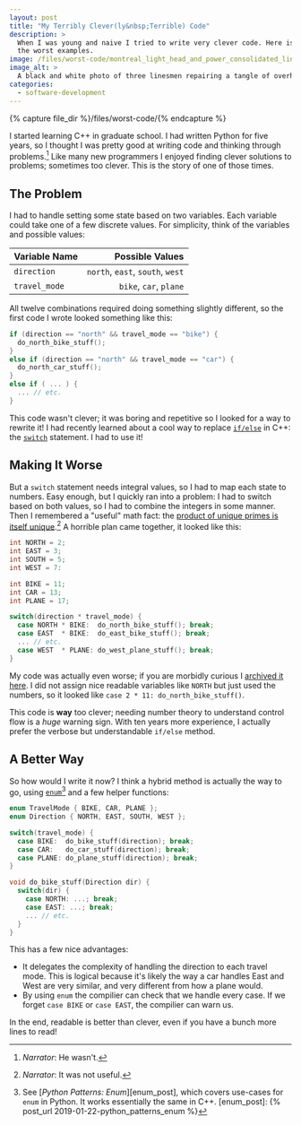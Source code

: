 ```yaml
---
layout: post
title: "My Terribly Clever(ly&nbsp;Terrible) Code"
description: >
  When I was young and naive I tried to write very clever code. Here is one of
  the worst examples.
image: /files/worst-code/montreal_light_head_and_power_consolidated_linesmen_1928.jpg
image_alt: >
  A black and white photo of three linesmen repairing a tangle of overhead wires.
categories:
  - software-development
---
```


{% capture file_dir %}/files/worst-code/{% endcapture %}

I started learning C++ in graduate school. I had written Python for five
years, so I thought I was pretty good at writing code and thinking through
problems.[^wasnt] Like many new programmers I enjoyed finding clever solutions
to problems; sometimes too clever. This is the story of one of those times.

[^wasnt]: _Narrator_: He wasn't.

## The Problem

I had to handle setting some state based on two variables. Each variable could
take one of a few discrete values. For simplicity, think of the variables and
possible values:

| Variable Name | Possible Values                  |
|:--------------|---------------------------------:|
| `direction`   | `north`, `east`, `south`, `west` |
| `travel_mode` | `bike`, `car`, `plane`        |

All twelve combinations required doing something slightly different, so the
first code I wrote looked something like this:

```cpp
if (direction == "north" && travel_mode == "bike") {
  do_north_bike_stuff();
}
else if (direction == "north" && travel_mode == "car") { 
  do_north_car_stuff();
}
else if ( ... ) { 
  ... // etc.
}
```

This code wasn't clever; it was boring and repetitive so I looked for a way to
rewrite it! I had recently learned about a cool way to replace [`if/else`][if]
in C++: the [`switch`][switch] statement. I had to use it!

[if]: https://en.cppreference.com/w/cpp/language/if
[switch]: https://en.cppreference.com/w/cpp/language/switch

## Making It Worse

But a `switch` statement needs integral values, so I had to map each state to
numbers. Easy enough, but I quickly ran into a problem: I had to switch based
on both values, so I had to combine the integers in some manner. Then I
remembered a "useful" math fact: the [product of unique primes is itself
unique][fta].[^useful] A horrible plan came together, it looked like this:

[fta]: https://en.wikipedia.org/wiki/Fundamental_theorem_of_arithmetic
[^useful]: _Narrator_: It was not useful.

```cpp
int NORTH = 2;
int EAST = 3;
int SOUTH = 5;
int WEST = 7:

int BIKE = 11;
int CAR = 13;
int PLANE = 17;

switch(direction * travel_mode) {
  case NORTH * BIKE:  do_north_bike_stuff(); break;
  case EAST  * BIKE:  do_east_bike_stuff(); break;
  ... // etc.
  case WEST  * PLANE: do_west_plane_stuff(); break;
}
```

My code was actually even worse; if you are morbidly curious I [archived it
here][code]. I did not assign nice readable variables like `NORTH` but just
used the numbers, so it looked like `case 2 * 11: do_north_bike_stuff()`.

[code]: /blog/cleverly-worst-code/the-code-itself/

This code is **way** too clever; needing number theory to understand
control flow is a _huge_ warning sign. With ten years more experience, I
actually prefer the verbose but understandable `if/else` method.

## A Better Way

So how would I write it now? I think a hybrid method is actually the way to
go, using [`enum`][enum][^post] and a few helper functions:

[enum]: https://en.cppreference.com/w/cpp/language/enum
[^post]: See [_Python Patterns: Enum_][enum_post], which covers use-cases for `enum` in Python. It works essentially the same in C++.
[enum_post]: {% post_url 2019-01-22-python_patterns_enum %}

```cpp
enum TravelMode { BIKE, CAR, PLANE };
enum Direction { NORTH, EAST, SOUTH, WEST };

switch(travel_mode) {
  case BIKE:  do_bike_stuff(direction); break;
  case CAR:   do_car_stuff(direction); break;
  case PLANE: do_plane_stuff(direction); break;
}

void do_bike_stuff(Direction dir) {
  switch(dir) {
    case NORTH: ...; break;
    case EAST: ...; break;
    ... // etc.
  }
}
```

This has a few nice advantages:

- It delegates the complexity of handling the direction to each travel mode.
This is logical because it's likely the way a car handles East and West are
very similar, and very different from how a plane would.
- By using `enum` the compilier can check that we handle every case. If we
forget `case BIKE` or `case EAST`, the compilier can warn us.

In the end, readable is better than clever, even if you have a bunch more
lines to read!
